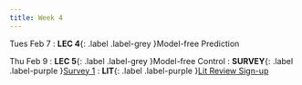 ```yaml
---
title: Week 4
---
```


Tues Feb 7
: **LEC 4**{: .label .label-grey }Model-free Prediction

Thu Feb 9
: **LEC 5**{: .label .label-grey }Model-free Control
    : **SURVEY**{: .label .label-purple }[Survey 1](https://forms.gle/F2r4JJzjDB63aTiP9)
    : **LIT**{: .label .label-purple }[Lit Review Sign-up]()
    <!-- : **LIT**{: .label .label-purple }[Lit Review Sign-up](https://drive.google.com/drive/folders/1tSIXVxfXBTuVcjtI0VAuIgyNQr1uONus?usp=sharing) -->